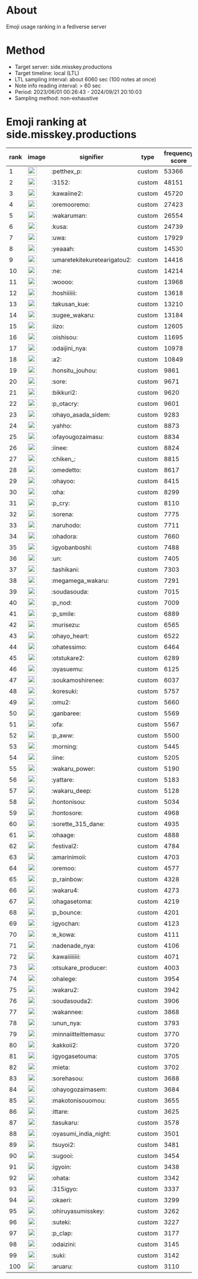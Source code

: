 # About
Emoji usage ranking in a fediverse server

# Method
- Target server: side.misskey.productions
- Target timeline: local (LTL)
- LTL sampling interval: about 6060 sec (100 notes at once)
- Note info reading interval: > 60 sec
- Period: 2023/06/01 00:26:43 - 2024/09/21 20:10:03 
- Sampling method: non-exhaustive

# Emoji ranking at side.misskey.productions

|rank|image|signifier|type|frequency score|
|----|----|----|----|----|
|1|<img height="24" src="https://side.misskey.productions/emoji/petthex_p.webp">|:petthex_p:|custom|53366|
|2|<img height="24" src="https://side.misskey.productions/emoji/3152.webp">|:3152:|custom|48151|
|3|<img height="24" src="https://side.misskey.productions/emoji/kawaiine2.webp">|:kawaiine2:|custom|45720|
|4|<img height="24" src="https://side.misskey.productions/emoji/oremooremo.webp">|:oremooremo:|custom|27423|
|5|<img height="24" src="https://side.misskey.productions/emoji/wakaruman.webp">|:wakaruman:|custom|26554|
|6|<img height="24" src="https://side.misskey.productions/emoji/kusa.webp">|:kusa:|custom|24739|
|7|<img height="24" src="https://side.misskey.productions/emoji/uwa.webp">|:uwa:|custom|17929|
|8|<img height="24" src="https://side.misskey.productions/emoji/yeaaah.webp">|:yeaaah:|custom|14530|
|9|<img height="24" src="https://side.misskey.productions/emoji/umaretekitekuretearigatou2.webp">|:umaretekitekuretearigatou2:|custom|14416|
|10|<img height="24" src="https://side.misskey.productions/emoji/ne.webp">|:ne:|custom|14214|
|11|<img height="24" src="https://side.misskey.productions/emoji/woooo.webp">|:woooo:|custom|13968|
|12|<img height="24" src="https://side.misskey.productions/emoji/hoshiiiiii.webp">|:hoshiiiiii:|custom|13618|
|13|<img height="24" src="https://side.misskey.productions/emoji/takusan_kue.webp">|:takusan_kue:|custom|13210|
|14|<img height="24" src="https://side.misskey.productions/emoji/sugee_wakaru.webp">|:sugee_wakaru:|custom|13184|
|15|<img height="24" src="https://side.misskey.productions/emoji/iizo.webp">|:iizo:|custom|12605|
|16|<img height="24" src="https://side.misskey.productions/emoji/oishisou.webp">|:oishisou:|custom|11695|
|17|<img height="24" src="https://side.misskey.productions/emoji/odaijini_nya.webp">|:odaijini_nya:|custom|10978|
|18|<img height="24" src="https://side.misskey.productions/emoji/a2.webp">|:a2:|custom|10849|
|19|<img height="24" src="https://side.misskey.productions/emoji/honsitu_jouhou.webp">|:honsitu_jouhou:|custom|9861|
|20|<img height="24" src="https://side.misskey.productions/emoji/sore.webp">|:sore:|custom|9671|
|21|<img height="24" src="https://side.misskey.productions/emoji/bikkuri2.webp">|:bikkuri2:|custom|9620|
|22|<img height="24" src="https://side.misskey.productions/emoji/p_otacry.webp">|:p_otacry:|custom|9601|
|23|<img height="24" src="https://side.misskey.productions/emoji/ohayo_asada_sidem.webp">|:ohayo_asada_sidem:|custom|9283|
|24|<img height="24" src="https://side.misskey.productions/emoji/yahho.webp">|:yahho:|custom|8873|
|25|<img height="24" src="https://side.misskey.productions/emoji/ofayougozaimasu.webp">|:ofayougozaimasu:|custom|8834|
|26|<img height="24" src="https://side.misskey.productions/emoji/iinee.webp">|:iinee:|custom|8824|
|27|<img height="24" src="https://side.misskey.productions/emoji/chiken_.webp">|:chiken_:|custom|8815|
|28|<img height="24" src="https://side.misskey.productions/emoji/omedetto.webp">|:omedetto:|custom|8617|
|29|<img height="24" src="https://side.misskey.productions/emoji/ohayoo.webp">|:ohayoo:|custom|8415|
|30|<img height="24" src="https://side.misskey.productions/emoji/oha.webp">|:oha:|custom|8299|
|31|<img height="24" src="https://side.misskey.productions/emoji/p_cry.webp">|:p_cry:|custom|8110|
|32|<img height="24" src="https://side.misskey.productions/emoji/sorena.webp">|:sorena:|custom|7775|
|33|<img height="24" src="https://side.misskey.productions/emoji/naruhodo.webp">|:naruhodo:|custom|7711|
|34|<img height="24" src="https://side.misskey.productions/emoji/ohadora.webp">|:ohadora:|custom|7660|
|35|<img height="24" src="https://side.misskey.productions/emoji/igyobanboshi.webp">|:igyobanboshi:|custom|7488|
|36|<img height="24" src="https://side.misskey.productions/emoji/un.webp">|:un:|custom|7405|
|37|<img height="24" src="https://side.misskey.productions/emoji/tashikani.webp">|:tashikani:|custom|7303|
|38|<img height="24" src="https://side.misskey.productions/emoji/megamega_wakaru.webp">|:megamega_wakaru:|custom|7291|
|39|<img height="24" src="https://side.misskey.productions/emoji/soudasouda.webp">|:soudasouda:|custom|7015|
|40|<img height="24" src="https://side.misskey.productions/emoji/p_nod.webp">|:p_nod:|custom|7009|
|41|<img height="24" src="https://side.misskey.productions/emoji/p_smile.webp">|:p_smile:|custom|6889|
|42|<img height="24" src="https://side.misskey.productions/emoji/murisezu.webp">|:murisezu:|custom|6565|
|43|<img height="24" src="https://side.misskey.productions/emoji/ohayo_heart.webp">|:ohayo_heart:|custom|6522|
|44|<img height="24" src="https://side.misskey.productions/emoji/ohatessimo.webp">|:ohatessimo:|custom|6464|
|45|<img height="24" src="https://side.misskey.productions/emoji/otstukare2.webp">|:otstukare2:|custom|6289|
|46|<img height="24" src="https://side.misskey.productions/emoji/oyasuemu.webp">|:oyasuemu:|custom|6125|
|47|<img height="24" src="https://side.misskey.productions/emoji/soukamoshirenee.webp">|:soukamoshirenee:|custom|6037|
|48|<img height="24" src="https://side.misskey.productions/emoji/koresuki.webp">|:koresuki:|custom|5757|
|49|<img height="24" src="https://side.misskey.productions/emoji/omu2.webp">|:omu2:|custom|5660|
|50|<img height="24" src="https://side.misskey.productions/emoji/ganbaree.webp">|:ganbaree:|custom|5569|
|51|<img height="24" src="https://side.misskey.productions/emoji/ofa.webp">|:ofa:|custom|5567|
|52|<img height="24" src="https://side.misskey.productions/emoji/p_aww.webp">|:p_aww:|custom|5500|
|53|<img height="24" src="https://side.misskey.productions/emoji/morning.webp">|:morning:|custom|5445|
|54|<img height="24" src="https://side.misskey.productions/emoji/iine.webp">|:iine:|custom|5205|
|55|<img height="24" src="https://side.misskey.productions/emoji/wakaru_power.webp">|:wakaru_power:|custom|5190|
|56|<img height="24" src="https://side.misskey.productions/emoji/yattare.webp">|:yattare:|custom|5183|
|57|<img height="24" src="https://side.misskey.productions/emoji/wakaru_deep.webp">|:wakaru_deep:|custom|5128|
|58|<img height="24" src="https://side.misskey.productions/emoji/hontonisou.webp">|:hontonisou:|custom|5034|
|59|<img height="24" src="https://side.misskey.productions/emoji/hontosore.webp">|:hontosore:|custom|4968|
|60|<img height="24" src="https://side.misskey.productions/emoji/sorette_315_dane.webp">|:sorette_315_dane:|custom|4935|
|61|<img height="24" src="https://side.misskey.productions/emoji/ohaage.webp">|:ohaage:|custom|4888|
|62|<img height="24" src="https://side.misskey.productions/emoji/festival2.webp">|:festival2:|custom|4784|
|63|<img height="24" src="https://side.misskey.productions/emoji/amarinimoii.webp">|:amarinimoii:|custom|4703|
|64|<img height="24" src="https://side.misskey.productions/emoji/oremoo.webp">|:oremoo:|custom|4577|
|65|<img height="24" src="https://side.misskey.productions/emoji/p_rainbow.webp">|:p_rainbow:|custom|4328|
|66|<img height="24" src="https://side.misskey.productions/emoji/wakaru4.webp">|:wakaru4:|custom|4273|
|67|<img height="24" src="https://side.misskey.productions/emoji/ohagasetoma.webp">|:ohagasetoma:|custom|4219|
|68|<img height="24" src="https://side.misskey.productions/emoji/p_bounce.webp">|:p_bounce:|custom|4201|
|69|<img height="24" src="https://side.misskey.productions/emoji/igyochan.webp">|:igyochan:|custom|4123|
|70|<img height="24" src="https://side.misskey.productions/emoji/e_kowa.webp">|:e_kowa:|custom|4111|
|71|<img height="24" src="https://side.misskey.productions/emoji/nadenade_nya.webp">|:nadenade_nya:|custom|4106|
|72|<img height="24" src="https://side.misskey.productions/emoji/kawaiiiiiiii.webp">|:kawaiiiiiiii:|custom|4071|
|73|<img height="24" src="https://side.misskey.productions/emoji/otsukare_producer.webp">|:otsukare_producer:|custom|4003|
|74|<img height="24" src="https://side.misskey.productions/emoji/ohalege.webp">|:ohalege:|custom|3954|
|75|<img height="24" src="https://side.misskey.productions/emoji/wakaru2.webp">|:wakaru2:|custom|3942|
|76|<img height="24" src="https://side.misskey.productions/emoji/soudasouda2.webp">|:soudasouda2:|custom|3906|
|77|<img height="24" src="https://side.misskey.productions/emoji/wakannee.webp">|:wakannee:|custom|3868|
|78|<img height="24" src="https://side.misskey.productions/emoji/unun_nya.webp">|:unun_nya:|custom|3793|
|79|<img height="24" src="https://side.misskey.productions/emoji/minnaiitteittemasu.webp">|:minnaiitteittemasu:|custom|3770|
|80|<img height="24" src="https://side.misskey.productions/emoji/kakkoii2.webp">|:kakkoii2:|custom|3720|
|81|<img height="24" src="https://side.misskey.productions/emoji/igyogasetouma.webp">|:igyogasetouma:|custom|3705|
|82|<img height="24" src="https://side.misskey.productions/emoji/mieta.webp">|:mieta:|custom|3702|
|83|<img height="24" src="https://side.misskey.productions/emoji/sorehasou.webp">|:sorehasou:|custom|3688|
|84|<img height="24" src="https://side.misskey.productions/emoji/ohayogozaimasem.webp">|:ohayogozaimasem:|custom|3684|
|85|<img height="24" src="https://side.misskey.productions/emoji/makotonisouomou.webp">|:makotonisouomou:|custom|3655|
|86|<img height="24" src="https://side.misskey.productions/emoji/ittare.webp">|:ittare:|custom|3625|
|87|<img height="24" src="https://side.misskey.productions/emoji/tasukaru.webp">|:tasukaru:|custom|3578|
|88|<img height="24" src="https://side.misskey.productions/emoji/oyasumi_india_night.webp">|:oyasumi_india_night:|custom|3501|
|89|<img height="24" src="https://side.misskey.productions/emoji/tsuyoi2.webp">|:tsuyoi2:|custom|3481|
|90|<img height="24" src="https://side.misskey.productions/emoji/sugooi.webp">|:sugooi:|custom|3454|
|91|<img height="24" src="https://side.misskey.productions/emoji/igyoin.webp">|:igyoin:|custom|3438|
|92|<img height="24" src="https://side.misskey.productions/emoji/ohata.webp">|:ohata:|custom|3342|
|93|<img height="24" src="https://side.misskey.productions/emoji/315igyo.webp">|:315igyo:|custom|3337|
|94|<img height="24" src="https://side.misskey.productions/emoji/okaeri.webp">|:okaeri:|custom|3299|
|95|<img height="24" src="https://side.misskey.productions/emoji/ohiruyasumisskey.webp">|:ohiruyasumisskey:|custom|3262|
|96|<img height="24" src="https://side.misskey.productions/emoji/suteki.webp">|:suteki:|custom|3227|
|97|<img height="24" src="https://side.misskey.productions/emoji/p_clap.webp">|:p_clap:|custom|3177|
|98|<img height="24" src="https://side.misskey.productions/emoji/odaizini.webp">|:odaizini:|custom|3145|
|99|<img height="24" src="https://side.misskey.productions/emoji/suki.webp">|:suki:|custom|3142|
|100|<img height="24" src="https://side.misskey.productions/emoji/aruaru.webp">|:aruaru:|custom|3110|
